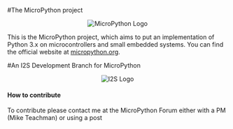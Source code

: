 #The MicroPython project

<p align="center">
  <img src="https://raw.githubusercontent.com/micropython/micropython/master/logo/upython-with-micro.jpg" alt="MicroPython Logo"/>
</p>

This is the MicroPython project, which aims to put an implementation
of Python 3.x on microcontrollers and small embedded systems.
You can find the official website at [micropython.org](http://www.micropython.org).

#An I2S Development Branch for MicroPython
<p align="center">
  <img src="https://upload.wikimedia.org/wikipedia/commons/thumb/a/a7/I2S_Timing.svg/500px-I2S_Timing.svg.png" alt="I2S Logo"/>
</p>


#### How to contribute

To contribute please contact me at the MicroPython Forum either with a PM (Mike Teachman) or using a post
